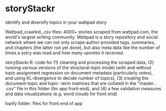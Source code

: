 # storyStackr
identify and diversify topics in your wattpad story

Wattpad_crawled_.csv files: 4000+ stories scraped from wattpad.com, the world's largest writing community. Wattpad is a story repository and social network where we can not only scrape author-provided tags, summaries, and chapters (the latter not yet done), but also meta data like the number of times a sotry was read and how many upvotes it received.

storyStackr.R: code for 
(1) cleaning and processing the scraped data, 
(2) running various versions of the structural topic model (with and without topic assignment regression on document metadata (particularly votes), and using KL-divergence to decide number of topics), 
(3) creating the document-topic and topic- term matrices that are collated in the "master... .csv" file in this folder (for app front-end), and 
(4) a few validation measures and data visualizations (e.g. word clouds for front end)

topify folder: files for front end of app
